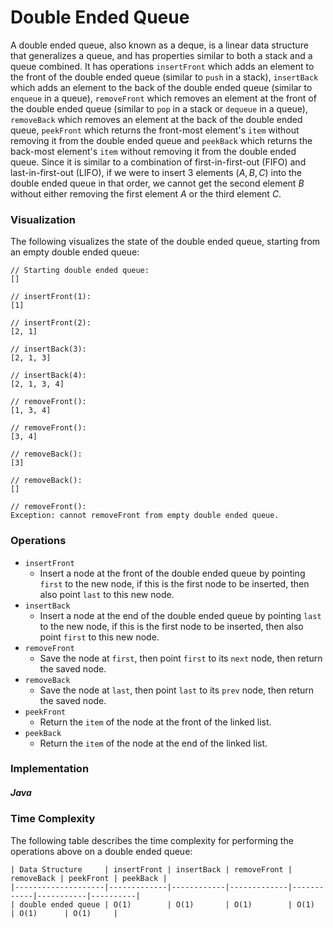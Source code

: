 # Double Ended Queue

A double ended queue, also known as a deque, is a linear data structure that generalizes a queue, 
and has properties similar to both a stack and a queue combined. It has operations `insertFront` 
which adds an element to the front of the double ended queue (similar to `push` in a stack), 
`insertBack` which adds an element to the back of the double ended queue (similar to `enqueue` in a 
queue), `removeFront` which removes an element at the front of the double ended queue (similar to 
`pop` in a stack or `dequeue` in a queue), `removeBack` which removes an element at the back of the 
double ended queue, `peekFront` which returns the front-most element's `item` without removing it 
from the double ended queue and `peekBack` which returns the back-most element's `item` without 
removing it from the double ended queue. Since it is similar to a combination of first-in-first-out 
(FIFO) and last-in-first-out (LIFO), if we were to insert 3 elements $(A, B, C)$ into the double 
ended queue in that order, we cannot get the second element $B$ without either removing the first
element $A$ or the third element $C$.

### Visualization

The following visualizes the state of the double ended queue, starting from an empty double ended 
queue:

```
// Starting double ended queue:
[]

// insertFront(1):
[1]

// insertFront(2):
[2, 1]

// insertBack(3):
[2, 1, 3]

// insertBack(4):
[2, 1, 3, 4]

// removeFront():
[1, 3, 4]

// removeFront():
[3, 4]

// removeBack():
[3]

// removeBack():
[]

// removeFront():
Exception: cannot removeFront from empty double ended queue.
```

### Operations

- `insertFront`
    - Insert a node at the front of the double ended queue by pointing `first`
    to the new node, if this is the first node to be inserted, then also 
    point `last` to this new node.
- `insertBack`
    - Insert a node at the end of the double ended queue by pointing `last`
    to the new node, if this is the first node to be inserted, then also 
    point `first` to this new node.
- `removeFront`
    - Save the node at `first`, then point `first` to its `next` node, then 
    return the saved node.
- `removeBack`
    - Save the node at `last`, then point `last` to its `prev` node, then 
    return the saved node.
- `peekFront`
    - Return the `item` of the node at the front of the linked list.
- `peekBack`
    - Return the `item` of the node at the end of the linked list.

### Implementation

##### Java

<script src="https://gist.github.com/eliucs/f38b24f47e1829c2b04833c54a073d2f.js"></script>

### Time Complexity

The following table describes the time complexity for performing the operations above on a double 
ended queue:

```
| Data Structure     | insertFront | insertBack | removeFront | removeBack | peekFront | peekBack |
|--------------------|-------------|------------|-------------|------------|-----------|----------|
| double ended queue | O(1)        | O(1)       | O(1)        | O(1)       | O(1)      | O(1)     |
```
